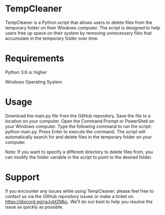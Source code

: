 # TempCleaner

TempCleaner is a Python script that allows users to delete files from the temporary folder on their Windows computer. The script is designed to help users free up space on their system by removing unnecessary files that accumulate in the temporary folder over time.

# Requirements
Python 3.6 or higher

Windows Operating System

# Usage
Download the main.py file from the GitHub repository.
Save the file to a location on your computer.
Open the Command Prompt or PowerShell on your Windows computer.
Type the following command to run the script: python main.py.
Press Enter to execute the command.
The script will automatically search for and delete files in the temporary folder on your computer.

Note: If you want to specify a different directory to delete files from, you can modify the folder variable in the script to point to the desired folder.

# Support
If you encounter any issues while using TempCleaner, please feel free to contact us via the GitHub repository issues or make a ticket on https://discord.gg/raJybt2Mkc. We'll do our best to help you resolve the issue as quickly as possible.

